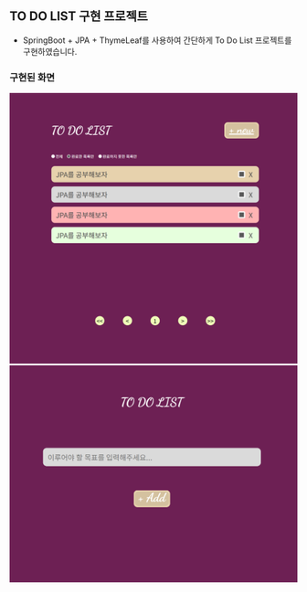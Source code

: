 ## TO DO LIST 구현 프로젝트

- SpringBoot + JPA + ThymeLeaf를 사용하여 간단하게 To Do List 프로젝트를 구현하였습니다.

### 구현된 화면
![listpage](/doc/list-page.png)
![newpage](/doc/new-page.png)